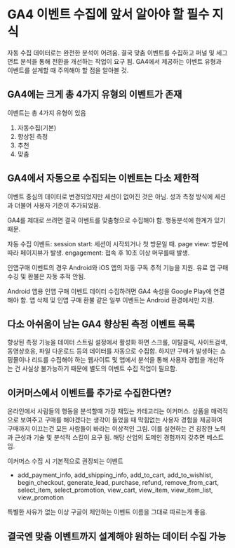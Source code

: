 # GA4 이벤트 수집에 앞서 알아야 할 필수 지식

자동 수집 데이터로는 완전한 분석이 어려움. 결국 맞춤 이벤트를 수집하고 퍼널 및 세그먼트 분석을 통해 전환을 개선하는 작업이 요구 됨.
GA4에서 제공하는 이벤트 유형과 이벤트를 설계할 때 주의해야 할 점을 알아볼 것.

## GA4에는 크게 총 4가지 유형의 이벤트가 존재

이벤트는 총 4가지 유형이 있음
1. 자동수집(기본)
2. 향상된 측정
3. 추천
4. 맞춤


## GA4에서 자동으로 수집되는 이벤트는 다소 제한적

이벤트 중심의 데이터로 변경되었지만 세션이 없어진 것은 아님. 성과 측정 방식에 세션과 더불어 사용자 기준이 추가되었음.

GA4를 제대로 쓰려면 결국 이벤트를 맞춤형으로 수집해야 함. 행동분석에 한계가 있기 때문.

자동 수집 이벤트:
session start: 세션이 시작되거나 첫 방문일 때.
page view: 방문에 따라 페이지뷰가 발생.
engagement: 접속 후 10초 이상 머무를때 발생.

인앱구매 이벤트의 경우 Android와 iOS 앱의 자동 구독 추적 기능을 지원. 유료 앱 구매 수깅 및 환불은 자동 추적 안됨.

Android 앱용 인앱 구매 이벤트 데이터 수집하려면 GA4 속성을 Google Play에 연결해야 함. 앱 삭제 및 인앱 구매 환불 같은 일부 이벤트는 Android 환경에서만 지원.


## 다소 아쉬움이 남는 GA4 향상된 측정 이벤트 목록

향상된 측정 기능을 데이터 스트림 설정에서 활성화 하면 스크롤, 이탈클릭, 사이트검색, 동영상호응, 파일 다운로드 등의 데이터를 자동으로 수집함. 하지만 구매가 발생하는 쇼핑몰이나 리드를 수집해야 하는 웹사이트 및 앱에서 분석을 통해 사용자 경험을 개선하는 건 사실상 불가능하기 때문에 별도의 이벤트 수집 작업이 필요함.


## 이커머스에서 이벤트를 추가로 수집한다면?

온라인에서 사람들의 행동을 분석할때 가장 재밌는 카테고리는 이커머스. 상품을 매력적으로 보여주고 구매를 해야겠다는 생각이 들었을 때 막힘없는 사용자 경험을 제공하여 구매까지 이끄는건 모든 사람들이 바라는 이상적인 그림.
이를 실현하는 건 굉장한 노력과 근성과 기술 및 분석적 스킬이 요구 됨. 해당 산업의 도메인 경험까지 갖추면 베스트임. 

이커머스 수집 시 기본적으로 권장되는 이벤트
- add_payment_info, add_shipping_info, add_to_cart, add_to_wishlist, begin_checkout, generate_lead, purchase, refund, remove_from_cart, select_item, select_promotion, view_cart, view_item, view_item_list, view_promotion

특별한 사유가 없는 이상 구글이 제안하는 이벤트 이름을 그대로 따르는게 좋음.


## 결국엔 맞춤 이벤트까지 설계해야 원하는 데이터 수집 가능


